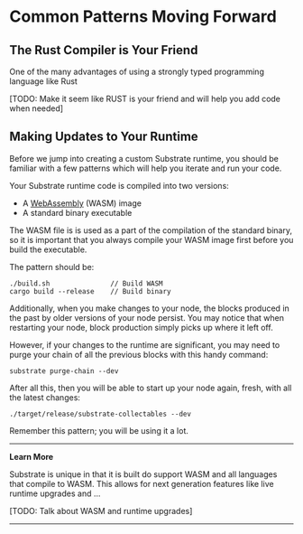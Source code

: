 Common Patterns Moving Forward
===

## The Rust Compiler is Your Friend

One of the many advantages of using a strongly typed programming language like Rust

[TODO: Make it seem like RUST is your friend and will help you add code when needed]

## Making Updates to Your Runtime

Before we jump into creating a custom Substrate runtime, you should be familiar with a few patterns which will help you iterate and run your code.

Your Substrate runtime code is compiled into two versions:

 - A [WebAssembly](https://webassembly.org/) (WASM) image
 - A standard binary executable

The WASM file is is used as a part of the compilation of the standard binary, so it is important that you always compile your WASM image first before you build the executable.

The pattern should be:

```
./build.sh               // Build WASM
cargo build --release    // Build binary
```

Additionally, when you make changes to your node, the blocks produced in the past by older versions of your node persist. You may notice that when restarting your node, block production simply picks up where it left off.

However, if your changes to the runtime are significant, you may need to purge your chain of all the previous blocks with this handy command:

```
substrate purge-chain --dev
```

After all this, then you will be able to start up your node again, fresh, with all the latest changes:

```
./target/release/substrate-collectables --dev
```

Remember this pattern; you will be using it a lot.

---
**Learn More**

Substrate is unique in that it is built do support WASM and all languages that compile to WASM. This allows for next generation features like live runtime upgrades and ...

[TODO: Talk about WASM and runtime upgrades]

---